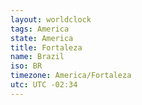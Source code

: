 ```yaml
---
layout: worldclock
tags: America
state: America
title: Fortaleza
name: Brazil
iso: BR
timezone: America/Fortaleza
utc: UTC -02:34
---
```


